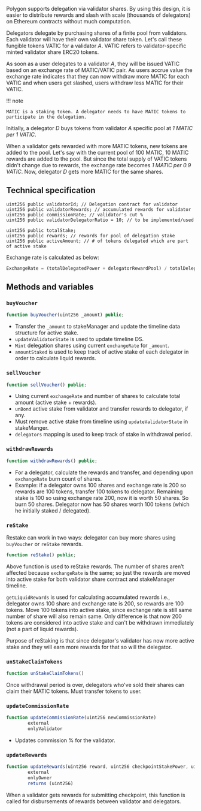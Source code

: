 Polygon supports delegation via validator shares. By using this design, it is easier to distribute rewards and slash with scale (thousands of delegators) on Ethereum contracts without much computation.

Delegators delegate by purchasing shares of a finite pool from validators. Each validator will have their own validator share token. Let's call these fungible tokens VATIC for a validator *A*. VATIC refers to validator-specific minted validator share ERC20 tokens. 

As soon as a user delegates to a validator *A*, they will be issued VATIC based on an exchange rate of MATIC/VATIC pair. As users accrue value the exchange rate indicates that they can now withdraw more MATIC for each VATIC and when users get slashed, users withdraw less MATIC for their VATIC.

!!! note

    MATIC is a staking token. A delegator needs to have MATIC tokens to participate in the delegation.

Initially, a delegator *D* buys tokens from validator *A* specific pool at *1 MATIC per 1 VATIC*.

When a validator gets rewarded with more MATIC tokens, new tokens are added to the pool. Let's say with the current pool of 100 MATIC, 10 MATIC rewards are added to the pool. But since the total supply of VATIC tokens didn't change due to rewards, the exchange rate becomes *1 MATIC per 0.9 VATIC*. Now, delegator *D* gets more MATIC for the same shares.

## Technical specification

```solidity
uint256 public validatorId; // Delegation contract for validator
uint256 public validatorRewards; // accumulated rewards for validator
uint256 public commissionRate; // validator's cut %
uint256 public validatorDelegatorRatio = 10; // to be implemented/used

uint256 public totalStake;
uint256 public rewards; // rewards for pool of delegation stake
uint256 public activeAmount; // # of tokens delegated which are part of active stake
```

Exchange rate is calculated as below:

```js
ExchangeRate = (totalDelegatedPower + delegatorRewardPool) / totalDelegatorShares
```

## Methods and variables

### `buyVoucher`

```js
function buyVoucher(uint256 _amount) public;
```

- Transfer the `_amount` to stakeManager and update the timeline data structure for active stake.
- `updateValidatorState` is used to update timeline DS.
- `Mint` delegation shares using current `exchangeRate` for `_amount`.
- `amountStaked` is used to keep track of active stake of each delegator in order to calculate liquid rewards.

### `sellVoucher`

```js
function sellVoucher() public;
```

- Using current `exchangeRate` and number of shares to calculate total amount (active stake + rewards).
- `unBond` active stake from validator and transfer rewards to delegator, if any.
- Must remove active stake from timeline using `updateValidatorState` in stakeManger.
- `delegators` mapping is used to keep track of stake in withdrawal period.

### `withdrawRewards`

```js
function withdrawRewards() public;
```

- For a delegator, calculate the rewards and transfer, and depending upon `exchangeRate` burn count of shares.
- Example: if a delegator owns 100 shares and exchange rate is 200 so rewards are 100 tokens, transfer 100 tokens to delegator. Remaining stake is 100 so using exchange rate 200, now it is worth 50 shares. So burn 50 shares. Delegator now has 50 shares worth 100 tokens (which he initially staked / delegated).

### `reStake`

Restake can work in two ways: delegator can buy more shares using `buyVoucher` or `reStake` rewards.

```js
function reStake() public;
```

Above function is used to reStake rewards. The number of shares aren’t affected because `exchangeRate` is the same; so just the rewards are moved into active stake for both validator share contract and stakeManager timeline.

`getLiquidRewards` is used for calculating accumulated rewards i.e., delegator owns 100 share and exchange rate is 200, so rewards are 100 tokens. Move 100 tokens into active stake, since exchange rate is still same number of share will also remain same. Only difference is that now 200 tokens are considered into active stake and can't be withdrawn immediately (not a part of liquid rewards).

Purpose of reStaking is that since delegator's validator has now more active stake and they will earn more rewards for that so will the delegator.

### `unStakeClaimTokens`

```js
function unStakeClaimTokens()
```

Once withdrawal period is over, delegators who've sold their shares can claim their MATIC tokens. Must transfer tokens to user.

### `updateCommissionRate`

```js
function updateCommissionRate(uint256 newCommissionRate)
        external
        onlyValidator
```

- Updates commission % for the validator.

### `updateRewards`

```js
function updateRewards(uint256 reward, uint256 checkpointStakePower, uint256 validatorStake)
        external
        onlyOwner
        returns (uint256)
```

When a validator gets rewards for submitting checkpoint, this function is called for disbursements of rewards between validator and delegators.
